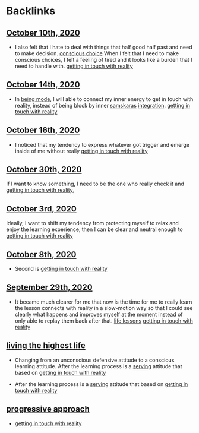 
# Backlinks
## [October 10th, 2020](<October 10th, 2020.md>)
- I also felt that I hate to deal with things that half good half past and need to make decision. [conscious choice](<conscious choice.md>) When I felt that I need to make conscious choices, I felt a feeling of tired and it looks like a burden that I need to handle with. [getting in touch with reality](<getting in touch with reality.md>)

## [October 14th, 2020](<October 14th, 2020.md>)
- In [being mode](<being mode.md>), I will able to connect my inner energy to get in touch with reality, instead of being block by inner [samskaras](<samskaras.md>) [integration](<integration.md>). [getting in touch with reality](<getting in touch with reality.md>)

## [October 16th, 2020](<October 16th, 2020.md>)
- I noticed that my tendency to express whatever got trigger and emerge inside of me without really [getting in touch with reality](<getting in touch with reality.md>)

## [October 30th, 2020](<October 30th, 2020.md>)
If I want to know something, I need to be the one who really check it and [getting in touch with reality](<getting in touch with reality.md>),

## [October 3rd, 2020](<October 3rd, 2020.md>)
Ideally, I want to shift my tendency from protecting myself to relax and enjoy the learning experience, then I can be clear and neutral enough to [getting in touch with reality](<getting in touch with reality.md>)

## [October 8th, 2020](<October 8th, 2020.md>)
- Second is [getting in touch with reality](<getting in touch with reality.md>)

## [September 29th, 2020](<September 29th, 2020.md>)
- It became much clearer for me that now is the time for me to really learn the lesson connects with reality in a slow-motion way so that I could see clearly what happens and improves myself at the moment instead of only able to replay them back after that. [life lessons](<life lessons.md>) [getting in touch with reality](<getting in touch with reality.md>)

## [living the highest life](<living the highest life.md>)
- Changing from an unconscious defensive attitude to a conscious learning attitude. After the learning process is a [serving](<serving.md>) attitude that based on [getting in touch with reality](<getting in touch with reality.md>)

- After the learning process is a [serving](<serving.md>) attitude that based on [getting in touch with reality](<getting in touch with reality.md>)

## [progressive approach](<progressive approach.md>)
- [getting in touch with reality](<getting in touch with reality.md>)

